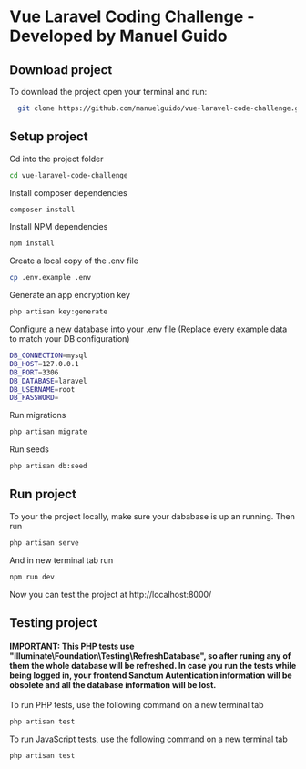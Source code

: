 
# Vue Laravel Coding Challenge - Developed by Manuel Guido

## Download project

To download the project open your terminal and run:

```bash
  git clone https://github.com/manuelguido/vue-laravel-code-challenge.git
```

## Setup project

Cd into the project folder

```bash
cd vue-laravel-code-challenge
```

Install composer dependencies

```bash
composer install
```

Install NPM dependencies

```bash
npm install
```

Create a local copy of the .env file

```bash
cp .env.example .env
```

Generate an app encryption key

```bash
php artisan key:generate
```

Configure a new database into your .env file (Replace every example data to match your DB configuration)

```bash
DB_CONNECTION=mysql
DB_HOST=127.0.0.1
DB_PORT=3306
DB_DATABASE=laravel
DB_USERNAME=root
DB_PASSWORD=
```

Run migrations

```bash
php artisan migrate
```

Run seeds

```bash
php artisan db:seed
```

## Run project

To your the project locally, make sure your dababase is up an running. Then run

```bash
php artisan serve
```

And in new terminal tab run

```bash
npm run dev
```

Now you can test the project at http://localhost:8000/

## Testing project

#### IMPORTANT: This PHP tests use "Illuminate\Foundation\Testing\RefreshDatabase", so after runing any of them the whole database will be refreshed. In case you run the tests while being logged in, your frontend Sanctum Autentication information will be obsolete and all the database information will be lost.

To run PHP tests, use the following command on a new terminal tab

```bash
php artisan test
```

To run JavaScript tests, use the following command on a new terminal tab

```bash
php artisan test
```
